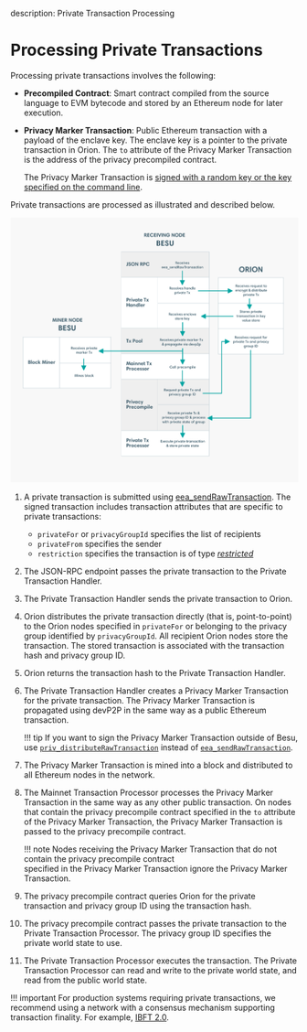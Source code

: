 description: Private Transaction Processing
<!--- END of page meta data -->

# Processing Private Transactions

Processing private transactions involves the following: 

- **Precompiled Contract**: Smart contract compiled from the source language to EVM bytecode and stored by an 
Ethereum node for later execution.

- **Privacy Marker Transaction**: Public Ethereum transaction with a payload of the enclave key. The enclave key 
is a pointer to the private transaction in Orion. The `to` attribute of the Privacy Marker Transaction is the address 
of the privacy precompiled contract. 

    The Privacy Marker Transaction is [signed with a random key or the key specified on the command line](../../HowTo/Use-Privacy/Sign-Privacy-Marker-Transactions.md).

Private transactions are processed as illustrated and described below.  

![Processing Private Transctions](../../images/PrivateTransactionProcessing.png)

1. A private transaction is submitted using [eea_sendRawTransaction](../../Reference/API-Methods.md#eea_sendrawtransaction). 
The signed transaction includes transaction attributes that are specific to private transactions: 

    * `privateFor` or `privacyGroupId` specifies the list of recipients
    * `privateFrom` specifies the sender
    * `restriction` specifies the transaction is of type [_restricted_](../Privacy/Privacy-Overview.md#private-transactions)
 
1. The JSON-RPC endpoint passes the private transaction to the Private Transaction Handler.

1. The Private Transaction Handler sends the private transaction to Orion. 

1. Orion distributes the private transaction directly (that is, point-to-point) to the Orion nodes specified 
in `privateFor` or belonging to the privacy group identified by `privacyGroupId`. All recipient Orion nodes store the transaction. 
The stored transaction is associated with the transaction hash and privacy group ID.

1. Orion returns the transaction hash to the Private Transaction Handler.
     
1. The Private Transaction Handler creates a Privacy Marker Transaction for the private 
transaction. The Privacy Marker Transaction is propagated using devP2P in the same way as a public Ethereum transaction. 

    !!! tip 
        If you want to sign the Privacy Marker Transaction outside of Besu, use [`priv_distributeRawTransaction`](../../HowTo/Send-Transactions/Creating-Sending-Private-Transactions.md#priv_distributerawtransaction)
        instead of [`eea_sendRawTransaction`](../../Reference/API-Methods.md#eea_sendrawtransaction). 

1. The Privacy Marker Transaction is mined into a block and distributed to all Ethereum nodes in the network. 

1. The Mainnet Transaction Processor processes the Privacy Marker Transaction in the same way as any other public transaction. 
On nodes that contain the privacy precompile contract specified in the `to` attribute of the Privacy Marker Transaction, 
the Privacy Marker Transaction is passed to the privacy precompile contract.

    !!! note 
        Nodes receiving the Privacy Marker Transaction that do not contain the privacy precompile contract  
        specified in the Privacy Marker Transaction ignore the Privacy Marker Transaction. 

1. The privacy precompile contract queries Orion for the private transaction and privacy group ID using the 
transaction hash.

1. The privacy precompile contract passes the private transaction to the Private Transaction Processor.
The privacy group ID specifies the private world state to use. 

1. The Private Transaction Processor executes the transaction. The Private Transaction Processor can read and write to 
the private world state, and read from the public world state.

!!! important
    For production systems requiring private transactions, we recommend using a network 
    with a consensus mechanism supporting transaction finality. For example, [IBFT 2.0](../../HowTo/Configure/Consensus-Protocols/IBFT.md).
